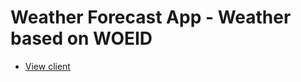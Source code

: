 # Weather Forecast App - Weather based on WOEID

- [View client](https://github.com/achacttn/weather-forecast)